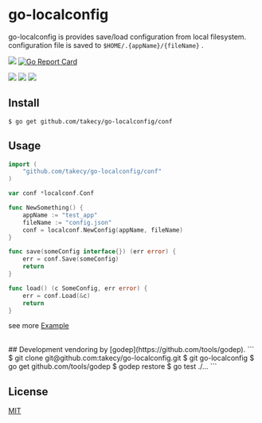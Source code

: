 # go-localconfig

go-localconfig is provides save/load configuration from local filesystem.  
configuration file is saved to `$HOME/.{appName}/{fileName}` .

![](https://img.shields.io/travis/takecy/go-localconfig.svg?style=flat-square)
[![Go Report Card](https://goreportcard.com/badge/github.com/takecy/go-localconfig)](https://goreportcard.com/report/github.com/takecy/go-localconfig)

![](https://img.shields.io/badge/golang-1.6-blue.svg?style=flat-square)
[![](https://img.shields.io/badge/godoc-reference-blue.svg?style=flat-square)](https://godoc.org/github.com/takecy/go-localconfig)
![](https://img.shields.io/badge/license-MIT-blue.svg?style=flat-square)

## Install
```shell
$ go get github.com/takecy/go-localconfig/conf
```

## Usage
```go
import (
	"github.com/takecy/go-localconfig/conf"
)

var conf *localconf.Conf

func NewSomething() {
	appName := "test_app"
	fileName := "config.json"
	conf = localconf.NewConfig(appName, fileName)
}

func save(someConfig interface{}) (err error) {
	err = conf.Save(someConfig)
	return
}

func load() (c SomeConfig, err error) {
	err = conf.Load(&c)
	return
}
```

see more [Example](./example/example.go)


<br/>
## Development
vendoring by [godep](https://github.com/tools/godep).
```
$ git clone git@github.com:takecy/go-localconfig.git
$ git go-localconfig
$ go get github.com/tools/godep
$ godep restore
$ go test ./...
```

## License
[MIT](./LICENSE)
